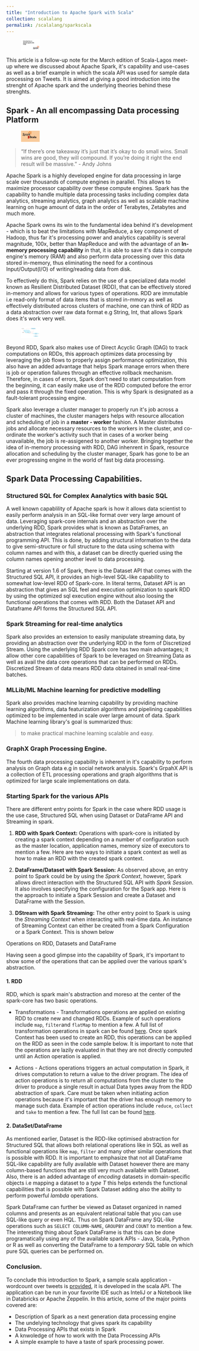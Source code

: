 ```yaml
---
title: "Introduction to Apache Spark with Scala"
collection: scalalang
permalink: /scalalang/sparkscala
---
```


<figure>
	<img src="/images/sparkheadersimple.png" width="50" height="30">
</figure>

This article is a follow-up note for the March edition of Scala-Lagos meet-up where we discussed about Apache Spark, it's capability and use-cases as well as a brief example in which the scala API was used for sample data processing on Tweets. It is aimed at giving a good introduction into the strenght of Apache spark and the underlying theories behind these strenghts.

## Spark - An all encompassing Data processing Platform

<figure>
	<img src="/images/sparkandscala.png" width="50" height="30">
</figure>

> “If there’s one takeaway it’s just that it’s okay to do small wins. Small wins are good, they will compound. If you’re doing it right the end result will be massive.” - Andy Johns

Apache Spark is a highly developed engine for data processing in large scale over thousands of compute engines in parallel. This allows to maximize processor capability over these compute engines. Spark has the capability to handle multiple data processing tasks including complex data analytics, streaming analytics, graph analytics as well as scalable machine learning on huge amount of data in the order of Terabytes, Zetabytes and much more.

Apache Spark owns its win to the fundamental idea behind it's development - which is to beat the limitations with MapReduce, a key component of Hadoop, thus far it's processing power and analytics capability is several magnitude, 100x, better than MapReduce and with the advantage of an **In-memory processing capability** in that, it is able to save it's data in compute engine's memory (RAM) and also perform data processing over this data stored in-memory, thus eliminating the need for a continous Input/Output(I/O) of writing/reading data from disk.

To effectively do this, Spark relies on the use of a specialized data model known as Resilient Distributed Dataset (RDD), that can be effectively stored in-memory and allows for various types of operations. RDD are immutable i.e read-only format of data items that is stored in-mmory as well as effectively distributed across clusters of machine, one can think of RDD as a data abstraction over raw data format e.g String, Int, that allows Spark does it's work very well.

<figure>
	<img src="/images/rdd.png" width="50" height="30">
</figure>

Beyond RDD, Spark also makes use of Direct Acyclic Graph (DAG) to track computations on RDDs, this approach optimizes data processing by leveraging the job flows to properly assign performance optimization, this also have an added advantage that helps Spark manage errors when there is job or operation failures through an effective rollback mechanism. Therefore, in cases of errors, Spark don't need to start computation from the beginning, it can easily make use of the RDD computed before the error and pass it through the fixed operation. This is why Spark is designated as a fault-tolerant processing engine.

Spark also leverage a cluster manager to properly run it's job across a cluster of machines, the cluster managers helps with resource allocation and scheduling of job in a **master - worker** fashion. A Master distributes jobs and allocate necessary resources to the workers in the cluster, and co-ordinate the worker's activity such that in cases of a worker being unavailable, the job is re-assigened to another worker. Bringing together the idea of in-memory processing with RDD, DAG inhenrent in Spark, resource allocation and scheduling by the cluster manager, Spark has gone to be an ever progressing engine in the world of fast big data processing.


## Spark Data Processing Capabilities.

### Structured SQL for Complex Aanalytics with basic SQL
A well known capablility of Apache spark is how it allows data scientist to easily perform analysis in an SQL-like format over very large amount of data. Leveraging spark-core internals and an abstraction over the underlying RDD, Spark provides what is known as DataFrames, an abstraction that integrates relational processing with Spark's functional programming API. This is done, by adding structural information to the data to give semi-structure or full structure to the data using schema with column names and with this, a dataset can be directly queried using the column names opening another level to data processing.

Starting at version 1.6 of Spark, there is the Dataset API that comes with the Structured SQL API, it provides an high-level SQL-like capability to somewhat low-level RDD of Spark-core. In literal terms, Dataset API is an abstraction that gives an SQL feel and execution optimization to spark RDD by using the optimized sql execution engine without also loosing the functional operations that comes with RDD. Both the Dataset API and Dataframe API forms the Structured SQL API.


### Spark Streaming for real-time analytics
Spark also provides an extension to easily manipulate streaming data, by providing an abstraction over the underlying RDD in the form of Discretized Stream. Using the underlying RDD Spark core has two main advantages; it allow other core capabilities of Spark to be leveraged on Streaming Data as well as avail the data core operations that can be performed on RDDs.
Discretized Stream of data means RDD data obtained in small real-time batches.

### MLLib/ML Machine learning for predictive modelling

Spark also provides machine learning capability by providing machine learning algorithms, data featurization algorithms and pipelining capabilities optimized to be implemented in scale over large amount of data. Spark Machine learning library's goal is summarized thus:
> to make practical machine learning scalable and easy.

### GraphX Graph Processing Engine.

The fourth data processing capability is inherent in it's capability to perform analysis on Graph data e.g in social network analysis. Spark's GrpahX API is a collection of ETL processing operations and graph algorithms that is optimized for large scale implementations on data.


### Starting Spark for the various APIs
There are different entry points for Spark in the case where RDD usage is the use case, Structured SQL when using Dataset or DataFrame API and Streaming in spark.
1. **RDD with Spark Context:**
Operations with spark-core is initiated by creating a spark context depending on a number of configuration such as the master location, application names, memory size of executors to mention a few.
Here are two ways to initiate a spark context as well as how to make an RDD with the created spark context.
<script src="https://gist.github.com/adekunleba/8f37c5d40c0da32ff71f388ad909b4c5.js"></script>

2. **DataFrame/Dataset with Spark Session:**
As observed above, an entry point to Spark could be by using the _Spark Context_, however, Spark allows direct interaction with the Structured SQL API with _Spark Session_. It also involves specifying the configuration for the Spark app.
Here is the approach to initiate a Spark Session and create a Dataset and DataFrame with the Session.
<script src="https://gist.github.com/adekunleba/e64f106d7f8a47edb23aa50eaa7fc421.js"></script>

3. **DStream with Spark Streaming:**
The other entry point to Spark is using the _Streaming Context_ when interacting with real-time data. An instance of Streaming Context can either be created from a Spark Configuration or a Spark Context. This is shown below
<script src="https://gist.github.com/adekunleba/ff97b4f7bbe8614155d86462458fa3ec.js"></script>


Operations on RDD, Datasets and DataFrame

Having seen a good glimpse into the capability of Spark, it's important to show some of the operations that can be applied over the various spark's abstraction.

#### 1. RDD

RDD, which is spark main's abstraction and moreso at the center of the spark-core has two basic operations.
 * Transformations - Transformations operations are applied on existing RDD to create new and changed RDDs. Example of such operations include `map`, `filter`and `flatMap` to mention a few. A full list of transformation operations in spark can be found [here](https://spark.apache.org/docs/latest/rdd-programming-guide.html#transformations).
 Once spark Context has been used to create an RDD, this operations can be applied on the RDD as seen in the code sample below. It is important to note that the operations are lazily evaluated in that they are not directly computed until an Action operation is applied.
 <script src="https://gist.github.com/adekunleba/ebacc4b0767298a5d0edb0bfb1194e60.js"></script>

 * Actions - Actions operations triggers an actual computation in Spark, it drives computation to return a value to the driver program. The idea of action operations is to return all computations from the cluster to the driver to produce a single result in actual Data types away from the RDD abstraction of spark. Care must be taken when initiating action operations because it's important that the driver has enough memory to manage such data. Example of action operations include `reduce`, `collect` and `take` to mention a few. The full list can be found [here](https://spark.apache.org/docs/latest/rdd-programming-guide.html#actions).

#### 2. DataSet/DataFrame

As mentioned earlier, Dataset is the RDD-like optimised abstraction for Structured SQL that allows both relational operations like in SQL as well as functional operations like `map`, `filter` and many other similar operations that is possible with RDD. It is important to emphasize that not all DataFrame SQL-like capability are fully available with Dataset however there are many column-based functions that are still very much available with Dataset. Also, there is an added advantage of _encoding_ datasets in domain-specific objects i.e mapping a dataset to a _type T_ this helps extends the functional capabilities that is possible with Spark Dataset adding also the ability to perform powerful _lambda_ operations.

Spark DataFrame can further be viewed as Dataset organized in named columns and presents as an equivalent relational table that you can use SQL-like query or even HQL. Thus on Spark DataFrame any SQL-like operations such as `SELECT COLUMN-NAME`, `GROUPBY` and `COUNT` to mention a few. The interesting thing about Spark DataFrame is that this can be done programatically using any of the available spark APIs - Java, Scala, Python or R as well as converting the DataFrame to a _temporary_ SQL table on which pure SQL queries can be performed on.

### Conclusion.
To conclude this introduction to Spark, a sample scala application - wordcount over tweets is [provided](https://github.com/LagosScala/introduction-scala-spark), it is developed in the scala API. The application can be run in your favorite IDE such as InteliJ or a Notebook like in Databricks or Apache Zeppelin.
In this article, some of the major points covered are:
* Description of Spark as a next generation data processing engine
* The undelying technology that gives spark its capability
* Data Processing APIs that exists in Spark
* A knwoledge of how to work with the Data Processing APIs
* A simple example to have a taste of spark processing power.
